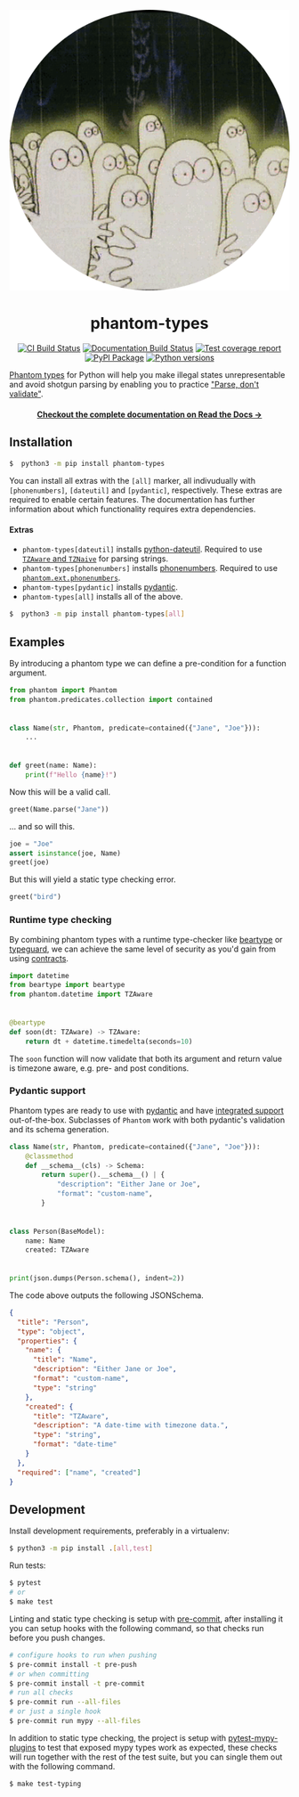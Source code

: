 <p align=center><img src=docs/phantom.svg alt="Depiction of phantom types in the wild"></p>

<h1 align=center>phantom-types</h1>

<p align=center>
    <a href=https://github.com/antonagestam/phantom-types/actions?query=workflow%3ACI+branch%3Amain><img src=https://github.com/antonagestam/phantom-types/workflows/CI/badge.svg alt="CI Build Status"></a>
    <a href=https://phantom-types.readthedocs.io/en/stable/><img src=https://readthedocs.org/projects/phantom-types/badge/?version=main alt="Documentation Build Status"></a>
    <a href=https://codecov.io/gh/antonagestam/phantom-types><img src=https://codecov.io/gh/antonagestam/phantom-types/branch/main/graph/badge.svg?token=UE85B7IA3Q alt="Test coverage report"></a>
    <br>
    <a href=https://pypi.org/project/phantom-types/><img src=https://img.shields.io/pypi/v/phantom-types.svg?color=informational&label=PyPI alt="PyPI Package"></a>
    <a href=https://pypi.org/project/phantom-types/><img src=https://img.shields.io/pypi/pyversions/phantom-types.svg?color=informational&label=Python alt="Python versions"></a>
</p>

[Phantom types][ghosts] for Python will help you make illegal states unrepresentable and
avoid shotgun parsing by enabling you to practice ["Parse, don't validate"][parse].

<h4 align=center>
    <a href=https://phantom-types.readthedocs.io/en/stable/>Checkout the complete documentation on Read the Docs →</a>
</h4>

## Installation

```bash
$  python3 -m pip install phantom-types
```

You can install all extras with the `[all]` marker, all indivudually with
`[phonenumbers]`, `[dateutil]` and `[pydantic]`, respectively. These extras are required
to enable certain features. The documentation has further information about which
functionality requires extra dependencies.

#### Extras

- `phantom-types[dateutil]` installs [python-dateutil]. Required to use [`TZAware` and
  `TZNaive`][phantom-datetime] for parsing strings.
- `phantom-types[phonenumbers]` installs [phonenumbers]. Required to use
  [`phantom.ext.phonenumbers`][phantom-phonenumbers].
- `phantom-types[pydantic]` installs [pydantic].
- `phantom-types[all]` installs all of the above.

[python-dateutil]: https://pypi.org/project/python-dateutil/
[phonenumbers]: https://pypi.org/project/phonenumbers/
[pydantic]: https://pypi.org/project/pydantic/
[phantom-datetime]:
  https://phantom-types.readthedocs.io/en/main/pages/types.html#module-phantom.datetime
[phantom-phonenumbers]:
  https://phantom-types.readthedocs.io/en/main/pages/external-wrappers.html#module-phantom.ext.phonenumbers

```bash
$  python3 -m pip install phantom-types[all]
```

## Examples

By introducing a phantom type we can define a pre-condition for a function argument.

```python
from phantom import Phantom
from phantom.predicates.collection import contained


class Name(str, Phantom, predicate=contained({"Jane", "Joe"})):
    ...


def greet(name: Name):
    print(f"Hello {name}!")
```

Now this will be a valid call.

```python
greet(Name.parse("Jane"))
```

... and so will this.

```python
joe = "Joe"
assert isinstance(joe, Name)
greet(joe)
```

But this will yield a static type checking error.

```python
greet("bird")
```

### Runtime type checking

By combining phantom types with a runtime type-checker like [beartype] or [typeguard],
we can achieve the same level of security as you'd gain from using [contracts][dbc].

```python
import datetime
from beartype import beartype
from phantom.datetime import TZAware


@beartype
def soon(dt: TZAware) -> TZAware:
    return dt + datetime.timedelta(seconds=10)
```

The `soon` function will now validate that both its argument and return value is
timezone aware, e.g. pre- and post conditions.

### Pydantic support

Phantom types are ready to use with [pydantic] and have [integrated
support][pydantic-support] out-of-the-box. Subclasses of `Phantom` work with both
pydantic's validation and its schema generation.

```python
class Name(str, Phantom, predicate=contained({"Jane", "Joe"})):
    @classmethod
    def __schema__(cls) -> Schema:
        return super().__schema__() | {
            "description": "Either Jane or Joe",
            "format": "custom-name",
        }


class Person(BaseModel):
    name: Name
    created: TZAware


print(json.dumps(Person.schema(), indent=2))
```

The code above outputs the following JSONSchema.

```json
{
  "title": "Person",
  "type": "object",
  "properties": {
    "name": {
      "title": "Name",
      "description": "Either Jane or Joe",
      "format": "custom-name",
      "type": "string"
    },
    "created": {
      "title": "TZAware",
      "description": "A date-time with timezone data.",
      "type": "string",
      "format": "date-time"
    }
  },
  "required": ["name", "created"]
}
```

## Development

Install development requirements, preferably in a virtualenv:

```bash
$ python3 -m pip install .[all,test]
```

Run tests:

```bash
$ pytest
# or
$ make test
```

Linting and static type checking is setup with [pre-commit], after installing it you can
setup hooks with the following command, so that checks run before you push changes.

```bash
# configure hooks to run when pushing
$ pre-commit install -t pre-push
# or when committing
$ pre-commit install -t pre-commit
# run all checks
$ pre-commit run --all-files
# or just a single hook
$ pre-commit run mypy --all-files
```

In addition to static type checking, the project is setup with [pytest-mypy-plugins] to
test that exposed mypy types work as expected, these checks will run together with the
rest of the test suite, but you can single them out with the following command.

```bash
$ make test-typing
```

[parse]: https://lexi-lambda.github.io/blog/2019/11/05/parse-don-t-validate/
[ghosts]: https://kataskeue.com/gdp.pdf
[build-status]:
  https://github.com/antonagestam/phantom-types/actions?query=workflow%3ACI+branch%3Amain
[coverage]: https://codecov.io/gh/antonagestam/phantom-types
[typeguard]: https://github.com/agronholm/typeguard
[beartype]: https://github.com/beartype/beartype
[dbc]: https://en.wikipedia.org/wiki/Design_by_contract
[pydantic]: https://pydantic-docs.helpmanual.io/
[pydantic-support]:
  https://phantom-types.readthedocs.io/en/stable/pages/pydantic-support.html
[pre-commit]: https://pre-commit.com/
[pytest-mypy-plugins]: https://github.com/TypedDjango/pytest-mypy-plugins
